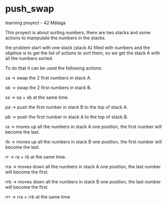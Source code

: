 # push_swap
learning proyect - 42 Málaga

This proyect is about sorting numbers, there are two stacks and some actions to manipulate the numbers in the stacks.

the problem start with one stack (stack A) filled with numbers and the objetive is to get the list of actions to sort them, so we get the stack A with all the numbers sorted.

To do that it can be used the following actions:

sa -> swap the 2 first numbers in stack A.

sb -> swap the 2 first numbers in stack B.

ss -> sa + sb at the same time.

pa -> push the first number in stack B to the top of stack A.

pb -> push the first number in stack A to the top of stack B.

ra -> moves up all the numbers in stack A one position, the first number will become the last.

rb -> moves up all the numbers in stack B one position, the first number will become the last.

rr -> ra + rb at the same time.

rra -> moves down all the numbers in stack A one position, the last number will become the first.

rrb -> moves down all the numbers in stack B one position, the last number will become the first.

rrr -> rra + rrb at the same time




